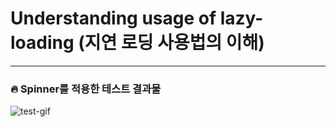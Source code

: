 # Understanding usage of lazy-loading (지연 로딩 사용법의 이해)

***

### :fire: Spinner를 적용한 테스트 결과물

![test-gif](https://github.com/hogyun3709/React-JS-Study/blob/master/lazy-loading/lazy-loading-demo.gif)
